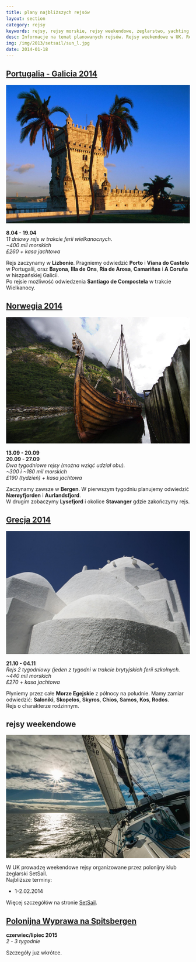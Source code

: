 ```yaml
---
title: plany najbliższych rejsów
layout: section
category: rejsy
keywords: rejsy, rejsy morskie, rejsy weekendowe, żeglarstwo, yachting, jachting, Portugalia, Galicia, Hiszpania, Norwegia, Grecja, Spitsbergen
desc: Informacje na temat planowanych rejsów. Rejsy weekendowe w UK. Rejs wielkanocny w Portugalii i hiszpańskiej Galicji. Rejsy do Norwegii i Grecji. 
img: /img/2013/setsail/sun_l.jpg
date: 2014-01-18
---
```


[Portugalia - Galicia 2014](/portugalia-2014)
------------------------------------------------

[![Portugalia - Galicia](/img/2013/portugalia_2014/Belem_Tower.jpg)](/portugalia-2014/) 

**8.04 - 19.04**  
*11 dniowy rejs w trakcie ferii wielkanocnych.*  
*~400 mil morskich*  
*£260 + kasa jachtowa*

Rejs zaczynamy w **Lizbonie**. Pragniemy odwiedzić **Porto** i **Viana do Castelo** w Portugalii, oraz **Bayona**, 
**Illa de Ons**, **Ria de Arosa**, **Camariñas** i **A Coruña** w hiszpańskiej Galicii.  
Po rejsie możliwość odwiedzenia **Santiago de Compostela** w trakcie Wielkanocy.  


[Norwegia 2014](/norwegia-2014/)
----------------------------

[![norwegia](/img/2013/norwegia_2014/the_viking_valley_big.jpg)](/norwegia-2014/) 

**13.09 - 20.09**  
**20.09 - 27.09**  
*Dwa tygodniowe rejsy (można wziąć udział obu).*  
*~300 i ~180 mil morskich*  
*£190 (tydzień) + kasa jachtowa*

Zaczynamy zawsze w **Bergen**. W pierwszym tygodniu planujemy odwiedzić **Nærøyfjorden** i **Aurlandsfjord**.  
W drugim zobaczymy **Lysefjord** i okolice **Stavanger** gdzie zakończymy rejs.


[Grecja 2014](/grecja-2014/)
------------------------

[![grecja](/img/2013/grecja_2014/grecja_big.jpg)](/grecja-2014/) 

**21.10 - 04.11**  
*Rejs 2 tygodniowy (jeden z tygodni w trakcie brytyjskich ferii szkolnych.*  
*~440 mil morskich*  
*£270 + kasa jachtowa*

Płyniemy przez całe **Morze Egejskie** z północy na południe. Mamy zamiar odwiedzić: 
**Saloniki**, **Skopelos**, **Skyros**, **Chios**, **Samos**, **Kos**, **Rodos**.  
Rejs o charakterze rodzinnym.


rejsy weekendowe
-----------------

[![Solent zimą](/img/2013/setsail/sun_l.jpg)](/dookola-wight-solent-zima/) 

W UK prowadzę weekendowe rejsy organizowane przez polonijny klub żeglarski SetSail.  
Najbliższe terminy:  

* 1-2.02.2014

Więcej szczegółów na stronie [SetSail](http://setsail.org.uk).



[Polonijna Wyprawa na Spitsbergen](/wyprawa-polonijna-na-spitsbergen-2015)
------------------------------------------------------------------------------
**czerwiec/lipiec 2015**  
*2 - 3 tygodnie*  
  
Szczegóły juz wkrótce.  




